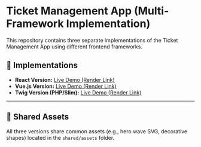 # Ticket Management App (Multi-Framework Implementation)

This repository contains three separate implementations of the Ticket Management App using different frontend frameworks.

## 🚀 Implementations

- **React Version:** [Live Demo (Render Link)](https://ticket-management-app-u04e.onrender.com/)
- **Vue.js Version:** [Live Demo (Render Link)](https://ticket-flow-vue.onrender.com/)
- **Twig Version (PHP/Slim):** [Live Demo (Render Link)](https://your-twig-app.onrender.com)

---

## 📁 Shared Assets
All three versions share common assets (e.g., hero wave SVG, decorative shapes) located in the `shared/assets` folder.

